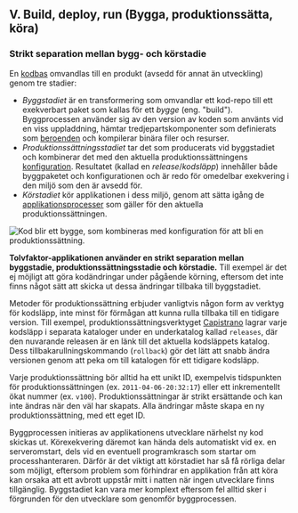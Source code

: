 ## V. Build, deploy, run (Bygga, produktionssätta, köra)
### Strikt separation mellan bygg- och körstadie

En [kodbas](./codebase) omvandlas till en produkt (avsedd för annat än utveckling) genom tre stadier:

* *Byggstadiet* är en transformering som omvandlar ett kod-repo till ett exekverbart paket som kallas för ett *bygge* (eng. "build"). Byggprocessen använder sig av den version av koden som använts vid en viss uppladdning, hämtar tredjepartskomponenter som definierats som [beroenden](./dependencies) och kompilerar binära filer och resurser.
* *Produktionssättningsstadiet* tar det som producerats vid byggstadiet och kombinerar det med den aktuella produktionssättningens [konfiguration](./config). Resultatet (kallad en *release*/*kodsläpp*) innehåller både byggpaketet och konfigurationen och är redo för omedelbar exekvering i den miljö som den är avsedd för.
* *Körstadiet* kör applikationen i dess miljö, genom att sätta igång de [applikationsprocesser](./processes) som gäller för den aktuella produktionssättningen.

![Kod blir ett bygge, som kombineras med konfiguration för att bli en produktionssättning.](/images/release.png)

**Tolvfaktor-applikationen använder en strikt separation mellan byggstadie, produktionssättningsstadie och körstadie.**  Till exempel är det ej möjligt att göra kodändringar under pågående körning, eftersom det inte finns något sätt att skicka ut dessa ändringar tillbaka till byggstadiet.

Metoder för produktionssättning erbjuder vanligtvis någon form av verktyg för kodsläpp, inte minst för förmågan att kunna rulla tillbaka till en tidigare version. Till exempel, produktionssättningsverktyget [Capistrano](https://github.com/capistrano/capistrano/wiki) lagrar varje kodsläpp i separata kataloger under en underkatalog kallad `releases`, där den nuvarande releasen är en länk till det aktuella kodsläppets katalog. Dess tillbakarullningskommando (`rollback`) gör det lätt att snabb ändra versionen genom att peka om till katalogen för ett tidigare kodsläpp.

Varje produktionssättning bör alltid ha ett unikt ID, exempelvis tidspunkten för produktionssättningen (ex. `2011-04-06-20:32:17`) eller ett inkrementellt ökat nummer (ex. `v100`). Produktionssättningar är strikt ersättande och kan inte ändras när den väl har skapats. Alla ändringar måste skapa en ny produktionssättning, med ett eget ID.

Byggprocessen initieras av applikationens utvecklare närhelst ny kod skickas ut. Körexekvering däremot kan hända dels automatiskt vid ex. en serveromstart, dels vid en eventuell programkrasch som startar om processhanteraren. Därför är det viktigt att körstadiet har så få rörliga delar som möjligt, eftersom problem som förhindrar en applikation från att köra kan orsaka att ett avbrott uppstår mitt i natten när ingen utvecklare finns tillgänglig. Byggstadiet kan vara mer komplext eftersom fel alltid sker i förgrunden för den utvecklare som genomför byggprocessen.
